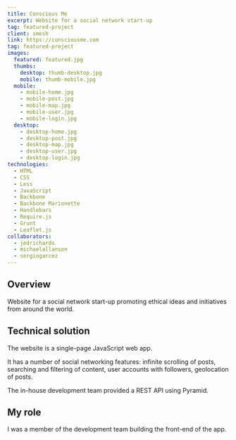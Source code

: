 ```yaml
---
title: Conscious Me
excerpt: Website for a social network start-up
tag: featured-project
client: smesh
link: https://consciousme.com
tag: featured-project
images:
  featured: featured.jpg
  thumbs:
    desktop: thumb-desktop.jpg
    mobile: thumb-mobile.jpg
  mobile:
    - mobile-home.jpg
    - mobile-post.jpg
    - mobile-map.jpg
    - mobile-user.jpg
    - mobile-login.jpg
  desktop:
    - desktop-home.jpg
    - desktop-post.jpg
    - desktop-map.jpg
    - desktop-user.jpg
    - desktop-login.jpg
technologies:
  - HTML
  - CSS
  - Less
  - JavaScript
  - Backbone
  - Backbone Marionette
  - Handlebars
  - Require.js
  - Grunt
  - Leaflet.js
collaborators:
  - jedrichards
  - michaelallanson
  - sergiogarcez
---
```


## Overview

Website for a social network start-up promoting ethical ideas and initiatives from around the world.

## Technical solution

The website is a single-page JavaScript web app.

It has a number of social networking features: infinite scrolling of posts, searching and filtering of content, user accounts with followers, geolocation of posts.

The in-house development team provided a REST API using Pyramid.

## My role

I was a member of the development team building the front-end of the app.
